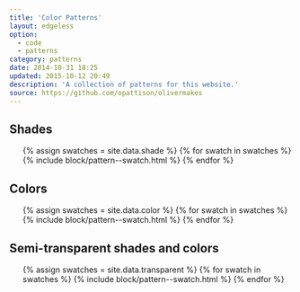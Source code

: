 ```yaml
---
title: 'Color Patterns'
layout: edgeless
option:
  - code
  - patterns
category: patterns
date: 2014-10-31 18:25
updated: 2015-10-12 20:49
description: 'A collection of patterns for this website.'
source: https://github.com/opattison/olivermakes
---
```


## Shades

<ul class="grid grid--swatches no-bullets">
{% assign swatches = site.data.shade %}
{% for swatch in swatches %}
{% include block/pattern--swatch.html %}
{% endfor %}
</ul>

## Colors

<ul class="grid grid--swatches no-bullets">
{% assign swatches = site.data.color %}
{% for swatch in swatches %}
{% include block/pattern--swatch.html %}
{% endfor %}
</ul>

## Semi-transparent shades and colors

<ul class="grid grid--swatches no-bullets">
{% assign swatches = site.data.transparent %}
{% for swatch in swatches %}
{% include block/pattern--swatch.html %}
{% endfor %}
</ul>
